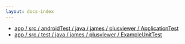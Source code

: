 ```yaml
---
layout: docs-index
---
```

- [app / src / androidTest / java / james / plusviewer / ApplicationTest](app/src/androidTest/java/james/plusviewer/ApplicationTest)
- [app / src / test / java / james / plusviewer / ExampleUnitTest](app/src/test/java/james/plusviewer/ExampleUnitTest)
